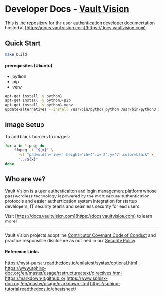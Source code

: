 # Developer Docs - [Vault Vision](https://vaultvision.com) 

This is the repository for the user authentication developer documentation hosted at [https://docs.vaultvision.com](https://docs.vaultvision.com).


## Quick Start


```bash
make build
```


#### prerequisites (Ubuntu)
- python
- pip
- venv

```bash
apt-get install -y python3
apt-get install -y python3-pip
apt-get install -y python3-venv
update-alternatives --install /usr/bin/python python /usr/bin/python3 1
```

## Image Setup

To add black borders to images:

```bash
for x in *.png; do
    ffmpeg -i "${x}" \
      -vf "pad=width='iw+4':height='ih+4':x='2':y='2':color=black" \
      "../${x}"
done
```


## Who are we?

[Vault Vision](https://vaultvision.com) is a user authenticaiton and login management platform whose passwordless technology is powered by the most secure authentication protocols and easier authentication system integration for startup developers, IT security teams and seamless security for end users.

Visit [https://docs.vaultvision.com](https://docs.vaultvision.com) to learn more!


----

Vault Vision projects adopt the [Contributor Covenant Code of Conduct](https://github.com/vaultvision/.github/blob/main/CODE_OF_CONDUCT.md) and practice responsible disclosure as outlined in our [Security Policy](https://github.com/vaultvision/.github/blob/main/SECURITY.md).


#### Reference Links

https://myst-parser.readthedocs.io/en/latest/syntax/optional.html
https://www.sphinx-doc.org/en/master/usage/restructuredtext/directives.html
https://markdown-it.github.io/
https://www.sphinx-doc.org/en/master/usage/markdown.html
https://sphinx-tutorial.readthedocs.io/cheatsheet/
